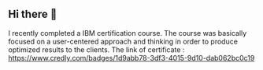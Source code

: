 ## Hi there 👋
I recently completed a IBM certification course. 
The course was basically focused on a user-centered approach and thinking in order to produce optimized results to the clients.
The link of certificate : https://www.credly.com/badges/1d9abb78-3df3-4015-9d10-dab062bc0c19
